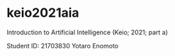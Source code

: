 # keio2021aia
Introduction to Artificial Intelligence (Keio; 2021; part a)

Student ID: 21703830
Yotaro Enomoto